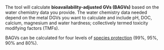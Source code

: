 The tool will calculate **bioavailability-adjusted GVs  (BAGVs)** based on the water chemistry data you provide. The water chemistry data needed depend on the metal DGVs you want to calculate and include pH, DOC, calcium, magnesium and water hardness; collectively termed toxicity modifying factors (TMFs).

BAGVs can be calculated for four levels of <a href="https://www.waterquality.gov.au/anz-guidelines/resources/key-concepts/level-of-protection">species protection</a> (99%, 95%, 90% and 80%).